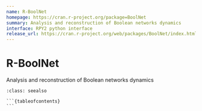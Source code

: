 ```yaml
---
name: R-BoolNet
homepage: https://cran.r-project.org/package=BoolNet
summary: Analysis and reconstruction of Boolean networks dynamics
interface: RPY2 python interface
release_url: https://cran.r-project.org/web/packages/BoolNet/index.html
---
```


# R-BoolNet

Analysis and reconstruction of Boolean networks dynamics

````{admonition} Notebooks
:class: seealso

```{tableofcontents}
```

````
